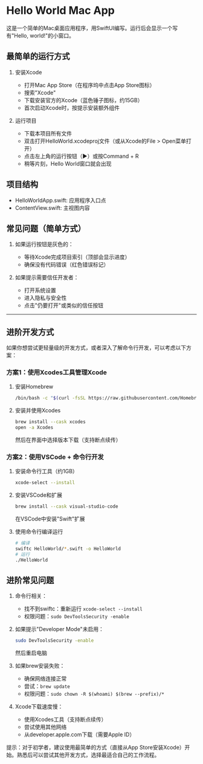 # Hello World Mac App

这是一个简单的Mac桌面应用程序，用SwiftUI编写。运行后会显示一个写有"Hello, world!"的小窗口。

## 最简单的运行方式

1. 安装Xcode
   - 打开Mac App Store（在程序坞中点击App Store图标）
   - 搜索"Xcode"
   - 下载安装官方的Xcode（蓝色锤子图标，约15GB）
   - 首次启动Xcode时，按提示安装额外组件

2. 运行项目
   - 下载本项目所有文件
   - 双击打开HelloWorld.xcodeproj文件（或从Xcode的File > Open菜单打开）
   - 点击左上角的运行按钮（▶）或按Command + R
   - 稍等片刻，Hello World窗口就会出现

## 项目结构

- HelloWorldApp.swift: 应用程序入口点
- ContentView.swift: 主视图内容

## 常见问题（简单方式）

1. 如果运行按钮是灰色的：
   - 等待Xcode完成项目索引（顶部会显示进度）
   - 确保没有代码错误（红色错误标记）

2. 如果提示需要信任开发者：
   - 打开系统设置
   - 进入隐私与安全性
   - 点击"仍要打开"或类似的信任按钮

---

## 进阶开发方式

如果你想尝试更轻量级的开发方式，或者深入了解命令行开发，可以考虑以下方案：

### 方案1：使用Xcodes工具管理Xcode

1. 安装Homebrew
   ```bash
   /bin/bash -c "$(curl -fsSL https://raw.githubusercontent.com/Homebrew/install/HEAD/install.sh)"
   ```

2. 安装并使用Xcodes
   ```bash
   brew install --cask xcodes
   open -a Xcodes
   ```
   然后在界面中选择版本下载（支持断点续传）

### 方案2：使用VSCode + 命令行开发

1. 安装命令行工具（约1GB）
   ```bash
   xcode-select --install
   ```

2. 安装VSCode和扩展
   ```bash
   brew install --cask visual-studio-code
   ```
   在VSCode中安装"Swift"扩展

3. 使用命令行编译运行
   ```bash
   # 编译
   swiftc HelloWorld/*.swift -o HelloWorld
   # 运行
   ./HelloWorld
   ```

## 进阶常见问题

1. 命令行相关：
   - 找不到swiftc：重新运行 `xcode-select --install`
   - 权限问题：`sudo DevToolsSecurity -enable`

2. 如果提示"Developer Mode"未启用：
   ```bash
   sudo DevToolsSecurity -enable
   ```
   然后重启电脑

3. 如果brew安装失败：
   - 确保网络连接正常
   - 尝试：`brew update`
   - 权限问题：`sudo chown -R $(whoami) $(brew --prefix)/*`

4. Xcode下载速度慢：
   - 使用Xcodes工具（支持断点续传）
   - 尝试使用其他网络
   - 从developer.apple.com下载（需要Apple ID）

提示：对于初学者，建议使用最简单的方式（直接从App Store安装Xcode）开始。熟悉后可以尝试其他开发方式，选择最适合自己的工作流程。